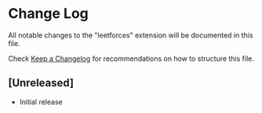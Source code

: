 # Change Log

All notable changes to the "leetforces" extension will be documented in this file.

Check [Keep a Changelog](http://keepachangelog.com/) for recommendations on how to structure this file.

## [Unreleased]

- Initial release